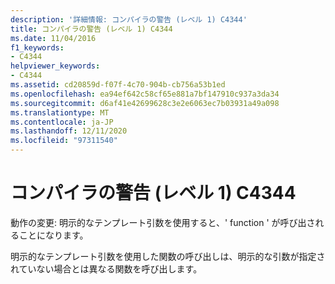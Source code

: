 ```yaml
---
description: '詳細情報: コンパイラの警告 (レベル 1) C4344'
title: コンパイラの警告 (レベル 1) C4344
ms.date: 11/04/2016
f1_keywords:
- C4344
helpviewer_keywords:
- C4344
ms.assetid: cd20859d-f07f-4c70-904b-cb756a53b1ed
ms.openlocfilehash: ea94ef642c58cf65e881a7bf147910c937a3da34
ms.sourcegitcommit: d6af41e42699628c3e2e6063ec7b03931a49a098
ms.translationtype: MT
ms.contentlocale: ja-JP
ms.lasthandoff: 12/11/2020
ms.locfileid: "97311540"
---
```

# <a name="compiler-warning-level-1-c4344"></a>コンパイラの警告 (レベル 1) C4344

動作の変更: 明示的なテンプレート引数を使用すると、' function ' が呼び出されることになります。

明示的なテンプレート引数を使用した関数の呼び出しは、明示的な引数が指定されていない場合とは異なる関数を呼び出します。
